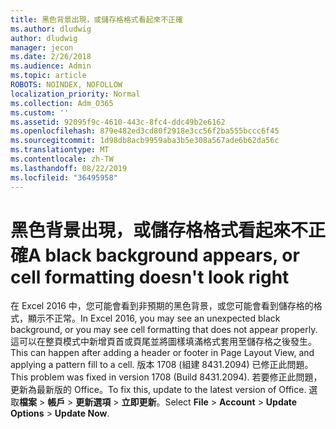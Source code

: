 ```yaml
---
title: 黑色背景出現，或儲存格格式看起來不正確
ms.author: dludwig
author: dludwig
manager: jecon
ms.date: 2/26/2018
ms.audience: Admin
ms.topic: article
ROBOTS: NOINDEX, NOFOLLOW
localization_priority: Normal
ms.collection: Adm_O365
ms.custom: ''
ms.assetid: 92095f9c-4610-443c-8fc4-ddc49b2e6162
ms.openlocfilehash: 879e482ed3cd80f2918e3cc56f2ba555bccc6f45
ms.sourcegitcommit: 1d98db8acb9959aba3b5e308a567ade6b62da56c
ms.translationtype: MT
ms.contentlocale: zh-TW
ms.lasthandoff: 08/22/2019
ms.locfileid: "36495958"
---
```

# <a name="a-black-background-appears-or-cell-formatting-doesnt-look-right"></a><span data-ttu-id="54db6-102">黑色背景出現，或儲存格格式看起來不正確</span><span class="sxs-lookup"><span data-stu-id="54db6-102">A black background appears, or cell formatting doesn't look right</span></span>

<span data-ttu-id="54db6-103">在 Excel 2016 中，您可能會看到非預期的黑色背景，或您可能會看到儲存格的格式，顯示不正常。</span><span class="sxs-lookup"><span data-stu-id="54db6-103">In Excel 2016, you may see an unexpected black background, or you may see cell formatting that does not appear properly.</span></span> <span data-ttu-id="54db6-104">這可以在整頁模式中新增頁首或頁尾並將圖樣填滿格式套用至儲存格之後發生。</span><span class="sxs-lookup"><span data-stu-id="54db6-104">This can happen after adding a header or footer in Page Layout View, and applying a pattern fill to a cell.</span></span> <span data-ttu-id="54db6-105">版本 1708 (組建 8431.2094) 已修正此問題。</span><span class="sxs-lookup"><span data-stu-id="54db6-105">This problem was fixed in version 1708 (Build 8431.2094).</span></span> <span data-ttu-id="54db6-106">若要修正此問題，更新為最新版的 Office。</span><span class="sxs-lookup"><span data-stu-id="54db6-106">To fix this, update to the latest version of Office.</span></span> <span data-ttu-id="54db6-107">選取**檔案** \> **帳戶** \> **更新選項** \> **立即更新**。</span><span class="sxs-lookup"><span data-stu-id="54db6-107">Select **File** \> **Account** \> **Update Options** \> **Update Now**.</span></span>
  

